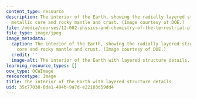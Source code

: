 ```yaml
---
content_type: resource
description: The interior of the Earth, showing the radially layered structure of
  metallic core and rocky mantle and crust. (Image courtesy of DOE.)
file: /media/courses/12-002-physics-and-chemistry-of-the-terrestrial-planets-fall-2008/35c770380da1494b9a7de22103d59dd4_12-002f08.jpg
file_type: image/jpeg
image_metadata:
  caption: The interior of the Earth, showing the radially layered structure of metallic
    core and rocky mantle and crust. (Image courtesy of DOE.)
  credit: ''
  image-alt: The interior of the Earth with layered structure details.
learning_resource_types: []
ocw_type: OCWImage
resourcetype: Image
title: The interior of the Earth with layered structure details
uid: 35c77038-0da1-494b-9a7d-e22103d59dd4
---
```

